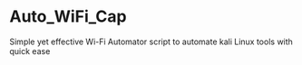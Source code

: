 # Auto_WiFi_Cap
Simple yet effective Wi-Fi Automator script to automate kali Linux tools with quick ease
